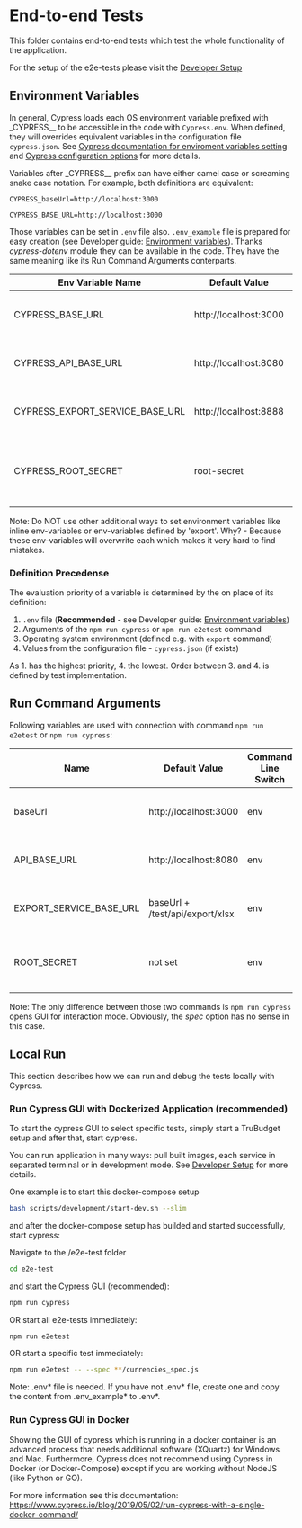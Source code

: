 # End-to-end Tests

This folder contains end-to-end tests which test the whole functionality of the application.

For the setup of the e2e-tests please visit the [Developer Setup](../docs/developer/developer-setup.md#tests)

## Environment Variables

In general, Cypress loads each OS environment variable prefixed with \_CYPRESS\_\_ to be accessible in the code with `Cypress.env`. When defined, they will overrides equivalent variables in the configuration file `cypress.json`. See [Cypress documentation for enviroment variables setting](https://docs.cypress.io/guides/guides/environment-variables.html#Setting) and [Cypress configuration options](https://docs.cypress.io/guides/references/configuration.html#Options) for more details.

Variables after \_CYPRESS\_\_ prefix can have either camel case or screaming snake case notation. For example, both definitions are equivalent:

```
CYPRESS_baseUrl=http://localhost:3000
```

```
CYPRESS_BASE_URL=http://localhost:3000
```

Those variables can be set in `.env` file also. `.env_example` file is prepared for easy creation (see Developer guide: [Environment variables](../docs/developer/developer-setup.md#environment-variables)). Thanks _cypress-dotenv_ module they can be available in the code. They have the same meaning like its Run Command Arguments conterparts.

| Env Variable Name               | Default Value         | Description                                       |
| ------------------------------- | --------------------- | ------------------------------------------------- |
| CYPRESS_BASE_URL                | http://localhost:3000 | The address of the frontend service.              |
| CYPRESS_API_BASE_URL            | http://localhost:8080 | The address of the api production environment     |
| CYPRESS_EXPORT_SERVICE_BASE_URL | http://localhost:8888 | The address of the excel export service           |
| CYPRESS_ROOT_SECRET             | root-secret           | The Password of the root user, for some api calls |

Note: Do NOT use other additional ways to set environment variables like inline env-variables or env-variables defined by 'export'. Why? - Because these env-variables will overwrite each which makes it very hard to find mistakes.

### Definition Precedense

The evaluation priority of a variable is determined by the on place of its definition:

1. `.env` file (**Recommended** - see Developer guide: [Environment variables](../docs/developer/developer-setup.md#environment-variables))
2. Arguments of the `npm run cypress` or `npm run e2etest` command
3. Operating system environment (defined e.g. with `export` command)
4. Values from the configuration file - `cypress.json` (if exists)

As 1. has the highest priority, 4. the lowest. Order between 3. and 4. is defined by test implementation.

## Run Command Arguments

Following variables are used with connection with command `npm run e2etest` or `npm run cypress`:

| Name                    | Default Value                   | Command Line Switch | Description                                   |
| ----------------------- | ------------------------------- | ------------------- | --------------------------------------------- |
| baseUrl                 | http://localhost:3000           | env                 | The address of the frontend service.          |
| API_BASE_URL            | http://localhost:8080           | env                 | The address of the api production environment |
| EXPORT_SERVICE_BASE_URL | baseUrl + /test/api/export/xlsx | env                 | The address of the excel export service       |
| ROOT_SECRET             | not set                         | env                 | Password of the root user, for some api calls |

Note: The only difference between those two commands is `npm run cypress` opens GUI for interaction mode. Obviously, the _spec_ option has no sense in this case.

## Local Run

This section describes how we can run and debug the tests locally with Cypress.

### Run Cypress GUI with Dockerized Application (recommended)

To start the cypress GUI to select specific tests, simply start a TruBudget setup and after that, start cypress.

You can run application in many ways: pull built images, each service in separated terminal or in development mode. See [Developer Setup](../docs/developer/developer-setup.md) for more details.

One example is to start this docker-compose setup

```bash
bash scripts/development/start-dev.sh --slim
```

and after the docker-compose setup has builded and started successfully, start cypress:

Navigate to the /e2e-test folder

```bash
cd e2e-test
```

and start the Cypress GUI (recommended):

```bash
npm run cypress
```

OR start all e2e-tests immediately:

```bash
npm run e2etest
```

OR start a specific test immediately:

```bash
npm run e2etest -- --spec **/currencies_spec.js
```

Note: .env\* file is needed. If you have not .env\* file, create one and copy the content from .env_example\* to .env\*.

### Run Cypress GUI in Docker

Showing the GUI of cypress which is running in a docker container is an advanced process that needs additional software (XQuartz) for Windows and Mac. Furthermore, Cypress does not recommend using Cypress in Docker (or Docker-Compose) except if you are working without NodeJS (like Python or GO).

For more information see this documentation:
https://www.cypress.io/blog/2019/05/02/run-cypress-with-a-single-docker-command/
